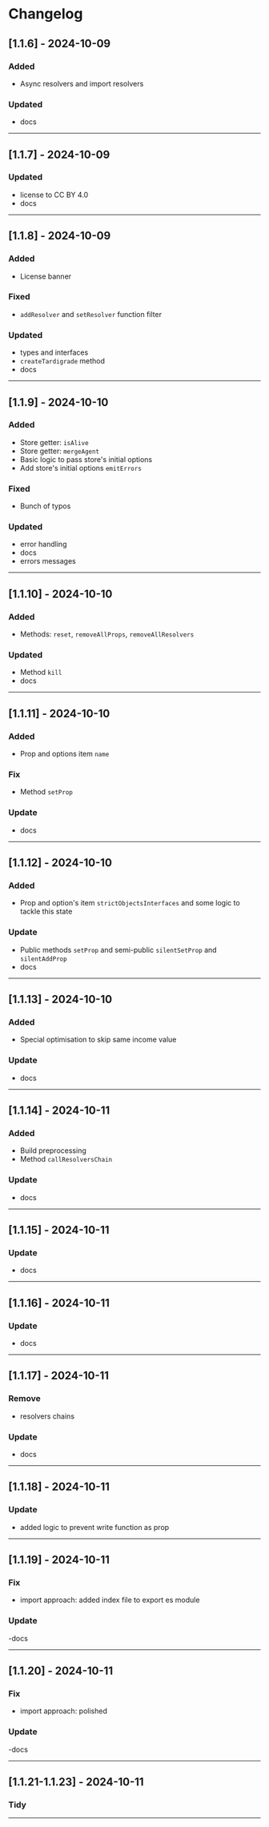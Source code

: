 # Changelog

## [1.1.6] - 2024-10-09
### Added
- Async resolvers and import resolvers
 
### Updated
- docs

---

## [1.1.7] - 2024-10-09
### Updated
- license to CC BY 4.0
- docs

---

## [1.1.8] - 2024-10-09
### Added
- License banner

### Fixed
- ```addResolver``` and ```setResolver``` function filter

### Updated
- types and interfaces
- ```createTardigrade``` method
- docs

---

## [1.1.9] - 2024-10-10
### Added
- Store getter: ```isAlive```
- Store getter: ```mergeAgent```
- Basic logic to pass store's initial options
- Add store's initial options ```emitErrors```

### Fixed
- Bunch of typos

### Updated
- error handling
- docs
- errors messages

---

## [1.1.10] - 2024-10-10
### Added
- Methods: ```reset```, ```removeAllProps```, ```removeAllResolvers```

### Updated
- Method ```kill```
- docs

---

## [1.1.11] - 2024-10-10
### Added
- Prop and options item ```name```

### Fix
- Method ```setProp```

### Update
- docs

---

## [1.1.12] - 2024-10-10
### Added
- Prop and option's item ```strictObjectsInterfaces``` and some logic to tackle this state

### Update
- Public methods ```setProp``` and semi-public ```silentSetProp``` and ```silentAddProp```
- docs

---

## [1.1.13] - 2024-10-10
### Added
- Special optimisation to skip same income value

### Update
- docs

---

## [1.1.14] - 2024-10-11
### Added
- Build preprocessing 
- Method ```callResolversChain```

### Update
- docs

---

## [1.1.15] - 2024-10-11
### Update
- docs

---

## [1.1.16] - 2024-10-11
### Update
- docs

---

## [1.1.17] - 2024-10-11
### Remove
- resolvers chains

### Update
- docs

---

## [1.1.18] - 2024-10-11
### Update
- added logic to prevent write function as prop

---

## [1.1.19] - 2024-10-11
### Fix
- import approach: added index file to export es module

### Update
-docs

---

## [1.1.20] - 2024-10-11
### Fix
- import approach: polished

### Update
-docs

---

## [1.1.21-1.1.23] - 2024-10-11
### Tidy

---
